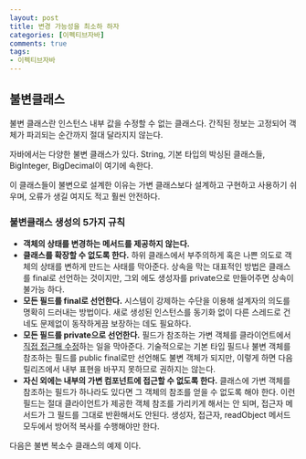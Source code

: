 ```yaml
---
layout: post
title: 변경 가능성을 최소하 하자
categories: [이펙티브자바]
comments: true 
tags:
- 이펙티브자바
---
```


## 불변클래스 

불변 클래스란 인스턴스 내부 값을 수정할 수 없는 클래스다. 간직된 정보는 고정되어 객체가 파괴되는 순간까지 절대 달라지지 않는다. 

자바에서는 다양한 불변 클래스가 있다. String, 기본 타입의 박싱된 클래스들, BigInteger, BigDecimal이 여기에 속한다. 

이 클래스들이 불변으로 설계한 이유는 가변 클래스보다 설계하고 구현하고 사용하기 쉬우며, 오류가 생길 여지도 적고 훨씬 안전하다.

### 불변클래스 생성의 5가지 규칙

- **객체의 상태를 변경하는 메서드를 제공하지 않는다.**
- **클래스를 확장할 수 없도록 한다.** 하위 클래스에서 부주의하게 혹은 나쁜 의도로 객체의 상태를 변하게 만드는 사태를 막아준다. 상속을 막는 대표적인 방법은 클래스를 final로 선언하는 것이지만, 그외 에도 생성자를 private으로 만들어주면 상속이 불가능 하다.
- **모든 필드를 final로 선언한다.** 시스템이 강제하는 수단을 이용해 설계자의 의도를 명확히 드러내는 방법이다. 새로 생성된 인스턴스를 동기화 없이 다른 스레드로 건네도 문제없이 동작하게끔 보장하는 데도 필요하다. 
- **모든 필드를 private으로 선언한다.** 필드가 참조하는 가변 객체를 클라이언트에서 <u>직접 접근해 수정</u>하는 일을 막아준다. 기술적으로는 기본 타입 필드나 불변 객체를 참조하는 필드를 public final로만 선언해도 불변 객체가 되지만, 이렇게 하면 다음 릴리즈에서 내부 표현을 바꾸지 못하므로 권하지는 않는다.
- **자신 외에는 내부의 가변 컴포넌트에 접근할 수 없도록 한다.** 클래스에 가변 객체를 참조하는 필드가 하나라도 있다면 그 객체의 참조를 얻을 수 없도록 해야 한다. 이런 필드는 절대 클라이언트가 제공한 객체 참조를 가리키게 해서는 안 되며, 접근자 메서드가 그 필드를 그대로 반환해서도 안된다. 생성자, 접근자, readObject 메서드 모두에서 방어적 복사를 수행해야만 한다.



다음은 불변 복소수 클래스의 예제 이다.

```java

```

